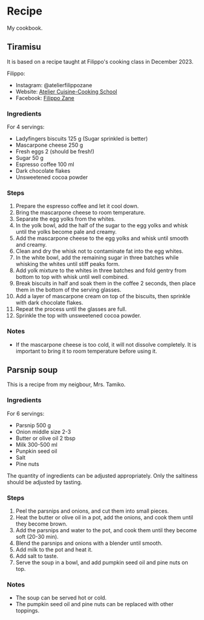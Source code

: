 # Recipe

My cookbook.

## Tiramisu

It is based on a recipe taught at Filippo's cooking class in December 2023.

Filippo:
- Instagram: @atelierfilippozane
- Website: [ Atelier Cuisine-Cooking School](https://linktr.ee/atelierfilippozane)
- Facebook: [Filippo Zane](https://www.facebook.com/atelierfilippozane/)

### Ingredients

For 4 servings:

- Ladyfingers biscuits 125 g (Sugar sprinkled is better)
- Mascarpone cheese 250 g
- Fresh eggs 2 (should be fresh!)
- Sugar 50 g
- Espresso coffee 100 ml
- Dark chocolate flakes
- Unsweetened cocoa powder

### Steps

1. Prepare the espresso coffee and let it cool down.
2. Bring the mascarpone cheese to room temperature.
3. Separate the egg yolks from the whites.
4. In the yolk bowl, add the half of the sugar to the egg yolks and whisk until the yolks become pale and creamy.
5. Add the mascarpone cheese to the egg yolks and whisk until smooth and creamy.
6. Clean and dry the whisk not to contaminate fat into the egg whites.
7. In the white bowl, add the remaining sugar in three batches while whisking the whites until stiff peaks form.
8. Add yolk mixture to the whites in three batches and fold gentry from bottom to top with whisk until well combined.
9. Break biscuits in half and soak them in the coffee 2 seconds, then place them in the bottom of the serving glasses.
10. Add a layer of mascarpone cream on top of the biscuits, then sprinkle with dark chocolate flakes.
11. Repeat the process until the glasses are full.
12. Sprinkle the top with unsweetened cocoa powder.

### Notes

- If the mascarpone cheese is too cold, it will not dissolve completely.
  It is important to bring it to room temperature before using it.

## Parsnip soup

This is a recipe from my neigbour, Mrs. Tamiko.

### Ingredients

For 6 servings:

- Parsnip 500 g
- Onion middle size 2-3
- Butter or olive oil 2 tbsp
- Milk 300-500 ml
- Punpkin seed oil
- Salt
- Pine nuts

The quantity of ingredients can be adjusted appropriately.
Only the saltiness should be adjusted by tasting.

### Steps

1. Peel the parsnips and onions, and cut them into small pieces.
2. Heat the butter or olive oil in a pot, add the onions, and cook them until they become brown.
3. Add the parsnips and water to the pot, and cook them until they become soft (20-30 min).
4. Blend the parsnips and onions with a blender until smooth.
5. Add milk to the pot and heat it.
6. Add salt to taste.
7. Serve the soup in a bowl, and add pumpkin seed oil and pine nuts on top.

### Notes

- The soup can be served hot or cold.
- The pumpkin seed oil and pine nuts can be replaced with other toppings.
